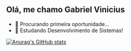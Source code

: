 ## Olá, me chamo Gabriel Vinicius

- 🔭 Procurando primeira oportunidade...
- 🌱 Estudando Desenvolvimento de Sistemas!

[![Anurag's GitHub stats](https://github-readme-stats.vercel.app/api?username=GabrielGVCB)](https://github.com/GabrielGVCB/github-readme-stats)
